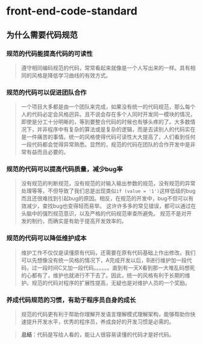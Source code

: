 # front-end-code-standard

## 为什么需要代码规范

### 规范的代码能提高代码的可读性

> 遵守相同编码规范的代码，常常看起来就像是一个人写出来的一样。具有相同的风格是降低学习曲线的有效方式。

### 规范的代码可以促进团队合作

> 一个项目大多都是由一个团队来完成，如果没有统一的代码规范，那么每个人的代码必定会风格迥异。且不说会存在多个人同时开发同一模块的情况，即使是分工十分明晰的，等到要整合代码的时候也有够头疼的了。大多数情况下，并非程序中有复杂的算法或是复杂的逻辑，而是去读别人的代码实在是一件痛苦的事情。统一的风格使得代码可读性大大提高了，人们看到任何一段代码都会觉得异常熟悉。显然的，规范的代码在团队的合作开发中是非常有益而且必要的。 

### 规范的代码可以提高代码质量，减少bug率

> 没有规范的判断规范，没有规范的对输入输出参数的规范，没有规范的异常处理等等，不但导致了我们总是出现类似`if (value = '1')`这样低级的bug而且还很难找到引起bug的原因。相反，在规范的开发中，bug不但可以有效减少，查找bug也变得轻而易举。 
> 这许许多多的常见错误，都可以通过在头脑中的强烈规范意识，以及严格的代码规范审查所避免。
> 规范不是对开发的制约，而确实是有助于提高开发效率的。

### 规范的代码可以降低维护成本

> 维护工作不仅仅是读懂原有代码，还需要在原有代码基础上作出修改。我们可以先想像没有统一风格的情况下，A完成开发以后，B进行维护加一段代码，过一段时间C又加一段代码。。。。。。直到有一天X看到那一大堆乱码想死的心都有了，维护也就进行不下去了。因此，统一的风格有利于长期的维护。规范的代码对程序的扩展性提高，无疑也是对维护人员的一个奖励。

### 养成代码规范的习惯，有助于程序员自身的成长

> 规范的代码更有利于帮助你理解开发语言理解模式理解架构，能够帮助你快速提升开发水平，优秀的程序员，养成良好的开发习惯是必需的。

> **总结**：代码是写给人看的，能让人很容易读懂的代码才是好代码。
